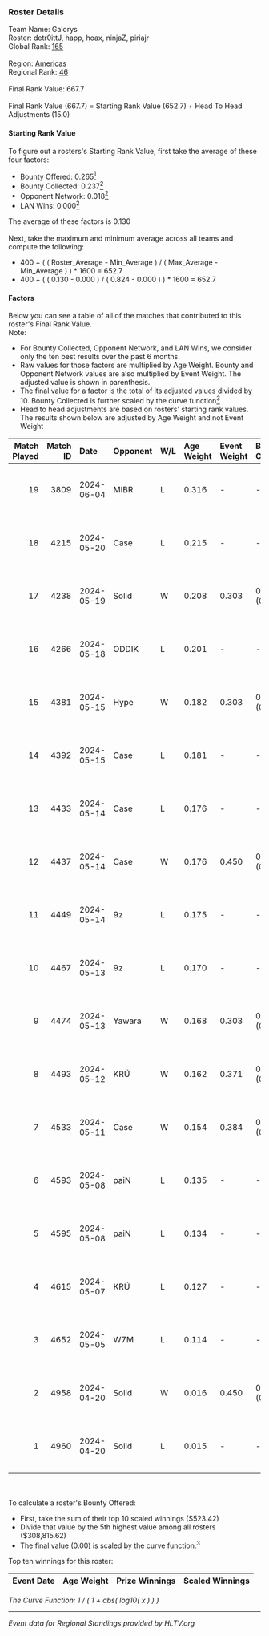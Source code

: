 ### Roster Details<br />
Team Name: Galorys<br />
Roster: detr0ittJ, happ, hoax, ninjaZ, piriajr<br />
Global Rank: [165](../../standings_global_2024_10_15.md)<br />
<br />
Region: [Americas]( ../../standings_americas_2024_10_15.md)<br />
Regional Rank: [46]( ../../standings_americas_2024_10_15.md)<br />
<br />
Final Rank Value:  667.7<br />
<br />
Final Rank Value (667.7) = Starting Rank Value (652.7) + Head To Head Adjustments (15.0)<br />

#### Starting Rank Value<br />
To figure out a rosters's Starting Rank Value, first take the average of these four factors:<br />
- Bounty Offered: 0.265[<sup>1</sup>](#table2)
- Bounty Collected: 0.237[<sup>2</sup>](#table1)
- Opponent Network: 0.018[<sup>2</sup>](#table1)
- LAN Wins: 0.000[<sup>2</sup>](#table1)

The average of these factors is 0.130<br />
<br />
Next, take the maximum and minimum average across all teams and compute the following:<br />
- 400 + ( ( Roster_Average - Min_Average ) / ( Max_Average - Min_Average ) ) * 1600 = 652.7
- 400 + ( ( 0.130 - 0.000 ) / ( 0.824 - 0.000 ) ) * 1600 = 652.7


#### Factors<br />
Below you can see a table of all of the matches that contributed to this roster's Final Rank Value.<br />
Note:<br />

- For Bounty Collected, Opponent Network, and LAN Wins, we consider only the ten best results over the past 6 months.
- Raw values for those factors are multiplied by Age Weight. Bounty and Opponent Network values are also multiplied by Event Weight. The adjusted value is shown in parenthesis.
- The final value for a factor is the total of its adjusted values divided by 10. Bounty Collected is further scaled by the curve function[<sup>3</sup>](#curveFunction)
- Head to head adjustments are based on rosters' starting rank values. The results shown below are adjusted by Age Weight and not Event Weight
<span id="table1"></span><br />


| Match Played | Match ID | Date       | Opponent | W/L | Age Weight | Event Weight | Bounty Collected | Opponent Network | LAN Wins  | H2H Adj. | Roster                                 |
| -: | -: | :- | :- | :- | :- | :- | :- | :- | :- | -: | :- |
|           19 |     3809 | 2024-06-04 | MIBR     | L   | 0.316      | -            | -                | -                | -         |    -0.17 | detr0ittJ, happ, hoax, ninjaZ, piriajr |
|           18 |     4215 | 2024-05-20 | Case     | L   | 0.215      | -            | -                | -                | -         |    -1.47 | detr0ittJ, happ, hoax, koala, ninjaZ   |
|           17 |     4238 | 2024-05-19 | Solid    | W   | 0.208      | 0.303        | 0.005 (0.000)    | 0.677 (0.043)    | 0 (0.000) |     4.87 | detr0ittJ, happ, hoax, koala, ninjaZ   |
|           16 |     4266 | 2024-05-18 | ODDIK    | L   | 0.201      | -            | -                | -                | -         |    -0.68 | detr0ittJ, happ, hoax, koala, ninjaZ   |
|           15 |     4381 | 2024-05-15 | Hype     | W   | 0.182      | 0.303        | 0.017 (0.001)    | 0.407 (0.022)    | 0 (0.000) |     4.19 | detr0ittJ, happ, hoax, koala, ninjaZ   |
|           14 |     4392 | 2024-05-15 | Case     | L   | 0.181      | -            | -                | -                | -         |    -1.23 | detr0ittJ, happ, hoax, koala, ninjaZ   |
|           13 |     4433 | 2024-05-14 | Case     | L   | 0.176      | -            | -                | -                | -         |    -1.21 | detr0ittJ, happ, hoax, koala, ninjaZ   |
|           12 |     4437 | 2024-05-14 | Case     | W   | 0.176      | 0.450        | 0.030 (0.002)    | 0.586 (0.046)    | 0 (0.000) |     4.36 | detr0ittJ, happ, hoax, koala, ninjaZ   |
|           11 |     4449 | 2024-05-14 | 9z       | L   | 0.175      | -            | -                | -                | -         |    -0.17 | detr0ittJ, happ, hoax, koala, ninjaZ   |
|           10 |     4467 | 2024-05-13 | 9z       | L   | 0.170      | -            | -                | -                | -         |    -0.17 | detr0ittJ, happ, hoax, koala, ninjaZ   |
|            9 |     4474 | 2024-05-13 | Yawara   | W   | 0.168      | 0.303        | 0.000 (0.000)    | 0.021 (0.001)    | 0 (0.000) |     1.49 | detr0ittJ, happ, hoax, koala, ninjaZ   |
|            8 |     4493 | 2024-05-12 | KRÜ      | W   | 0.162      | 0.371        | 0.013 (0.001)    | 0.469 (0.028)    | 0 (0.000) |     3.82 | detr0ittJ, happ, hoax, koala, ninjaZ   |
|            7 |     4533 | 2024-05-11 | Case     | W   | 0.154      | 0.384        | 0.030 (0.002)    | 0.586 (0.035)    | 0 (0.000) |     3.90 | detr0ittJ, happ, hoax, koala, ninjaZ   |
|            6 |     4593 | 2024-05-08 | paiN     | L   | 0.135      | -            | -                | -                | -         |    -0.03 | detr0ittJ, happ, hoax, koala, ninjaZ   |
|            5 |     4595 | 2024-05-08 | paiN     | L   | 0.134      | -            | -                | -                | -         |    -0.03 | detr0ittJ, happ, hoax, koala, ninjaZ   |
|            4 |     4615 | 2024-05-07 | KRÜ      | L   | 0.127      | -            | -                | -                | -         |    -1.01 | detr0ittJ, happ, hoax, koala, ninjaZ   |
|            3 |     4652 | 2024-05-05 | W7M      | L   | 0.114      | -            | -                | -                | -         |    -1.40 | detr0ittJ, happ, hoax, koala, ninjaZ   |
|            2 |     4958 | 2024-04-20 | Solid    | W   | 0.016      | 0.450        | 0.001 (0.000)    | 0.001 (0.000)    | 0 (0.000) |     0.21 | detr0ittJ, happ, hoax, koala, ninjaZ   |
|            1 |     4960 | 2024-04-20 | Solid    | L   | 0.015      | -            | -                | -                | -         |    -0.28 | detr0ittJ, happ, hoax, koala, ninjaZ   |

<br />
<span id="table2"></span><br />
To calculate a roster's Bounty Offered:<br />

- First, take the sum of their top 10 scaled winnings ($523.42)
- Divide that value by the 5th highest value among all rosters ($308,815.62)
- The final value (0.00) is scaled by the curve function.[<sup>3</sup>](#curveFunction)

Top ten winnings for this roster:<br />

| Event Date | Age Weight | Prize Winnings | Scaled Winnings |
| :- | -: | :- | :- |


<span id="curveFunction"></span>_The Curve Function: 1 / ( 1 + abs( log10( x ) ) )_<br />

---
_Event data for Regional Standings provided by HLTV.org_<br />
